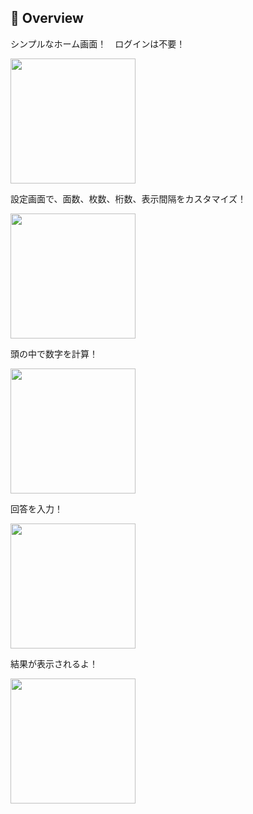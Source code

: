 ## :eyes: Overview

シンプルなホーム画面！　ログインは不要！

<img src="https://user-images.githubusercontent.com/50798936/80951441-e0d84400-8e32-11ea-8791-205fdbac006c.png" width="200px">

設定画面で、面数、枚数、桁数、表示間隔をカスタマイズ！

<img src="https://user-images.githubusercontent.com/50798936/80951457-e59cf800-8e32-11ea-93b6-9208e77023e8.png" width="200px">

頭の中で数字を計算！

<img src="https://user-images.githubusercontent.com/50798936/80951473-ec2b6f80-8e32-11ea-89c7-8c3d2177d741.png" width="200px">

回答を入力！

<img src="https://user-images.githubusercontent.com/50798936/80951849-9dcaa080-8e33-11ea-8876-190452a372e2.png" width="200px">

結果が表示されるよ！

<img src="https://user-images.githubusercontent.com/50798936/80951851-9efbcd80-8e33-11ea-8931-88f8496c4fdc.png" width="200px">
